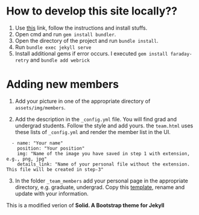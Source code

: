 # How to develop this site locally??

1. Use [this](https://jekyllrb.com/docs/installation/windows/) link, follow the instructions and install stuffs.
2. Open cmd and run `gem install bundler`.
3. Open the directory of the project and run `bundle install`.
4. Run `bundle exec jekyll serve`
5. Install additional gems if error occurs. I executed `gem install faraday-retry` and `bundle add webrick`

# Adding new members
1. Add your picture in one of the appropriate directory of `assets/img/members`.

2. Add the description in the `_config.yml` file. You will find grad and undergrad students. Follow the style and add yours. the `team.html` uses these lists of `_config.yml` and render the member list in the UI. 
  ```
    - name: "Your name"
      position: "Your position"
      img: "Name of the image you have saved in step 1 with extension, e.g., png, jpg"
      details_link: "Name of your personal file without the extension. This file will be created in step-3"
  ```

3. In the folder `_team_members` add your personal page in the appropriate directory, e.g. graduate, undergrad. Copy this [template]("https://github.com/PERSUE-Lab-ASU/persue-lab-asu.github.io/blob/master/_team_members/template-for-new-member.markdown"), rename and update with your information.

This is a modified verion of **Solid. A Bootstrap theme for Jekyll**



